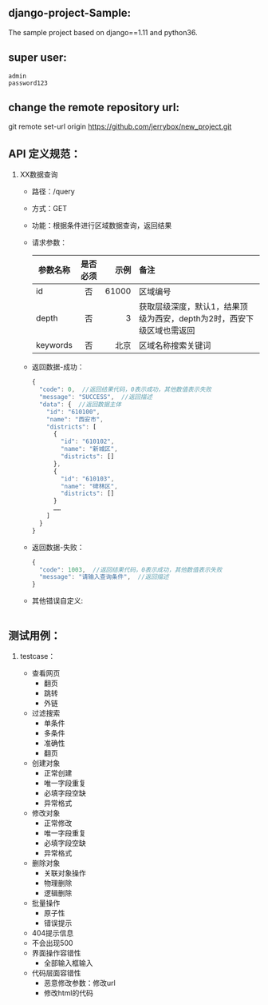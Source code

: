 django-project-Sample:
----------------------
The sample project based on django==1.11 and python36.


super user:
-----------
```
admin
password123
```

change the remote repository url:
---------------------------------
git remote set-url origin https://github.com/jerrybox/new_project.git



API 定义规范：
-------------

1. XX数据查询

    * 路径：/query
    * 方式：GET
    * 功能：根据条件进行区域数据查询，返回结果
    * 请求参数：

        | 参数名称   | 是否必须 | 示例  | 备注 |
        | -------- |:-------:| ----:| :-----|
        | id       | 否      | 61000    | 区域编号 |
        | depth    | 否      |   3      | 获取层级深度，默认1，结果顶级为西安，depth为2时，西安下级区域也需返回 |
        | keywords | 否      |    北京  | 区域名称搜索关键词 |

    * 返回数据-成功：

        ```js
        {
          "code": 0,  //返回结果代码，0表示成功，其他数值表示失败
          "message": "SUCCESS",  //返回描述
          "data": {  //返回数据主体
            "id": "610100",
            "name": "西安市",
            "districts": [
              {
                "id": "610102",
                "name": "新城区",
                "districts": []
              },
              {
                "id": "610103",
                "name": "碑林区",
                "districts": []
              }
              ……
            ]
          }
        }

        ```

    * 返回数据-失败：

        ```js
        {
          "code": 1003,  //返回结果代码，0表示成功，其他数值表示失败
          "message": "请输入查询条件",  //返回描述
        }
        ```

    * 其他错误自定义:

        ```js

        ```


测试用例：
-------------
1. testcase：

    - 查看网页
        - 翻页
        - 跳转
        - 外链
    - 过滤搜索
        - 单条件
        - 多条件
        - 准确性
        - 翻页
    - 创建对象
        - 正常创建
        - 唯一字段重复
        - 必填字段空缺
        - 异常格式
    - 修改对象
        - 正常修改
        - 唯一字段重复
        - 必填字段空缺
        - 异常格式
    - 删除对象
        - 关联对象操作
        - 物理删除
        - 逻辑删除
    - 批量操作
        - 原子性
        - 错误提示
    - 404提示信息
    - 不会出现500
    - 界面操作容错性
        - 全部输入框输入
    - 代码层面容错性
        - 恶意修改参数：修改url
        - 修改html的代码
